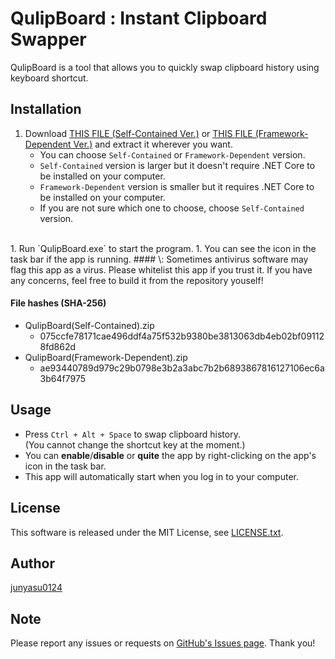 # QulipBoard : Instant Clipboard Swapper

QulipBoard is a tool that allows you to quickly swap clipboard history using keyboard shortcut.

## Installation

1. Download [THIS FILE (Self-Contained Ver.)](Application/QulipBoard(Self-Contained).zip) or [THIS FILE (Framework-Dependent Ver.)](Application/QulipBoard(Framework-Dependent).zip) and extract it wherever you want.
	* You can choose `Self-Contained` or `Framework-Dependent` version. 
	* `Self-Contained` version is larger but it doesn't require .NET Core to be installed on your computer.
	* `Framework-Dependent` version is smaller but it requires .NET Core to be installed on your computer.
	* If you are not sure which one to choose, choose `Self-Contained` version.
<br>
1. Run `QulipBoard.exe` to start the program.
1. You can see the icon in the task bar if the app is running.
#### \<Attention\>: Sometimes antivirus software may flag this app as a virus. Please whitelist this app if you trust it. If you have any concerns, feel free to build it from the repository youself!

#### File hashes (SHA-256)
* QulipBoard(Self-Contained).zip
	* 075ccfe78171cae496ddf4a75f532b9380be3813063db4eb02bf091128fd862d
* QulipBoard(Framework-Dependent).zip
	* ae93440789d979c29b0798e3b2a3abc7b2b6893867816127106ec6a3b64f7975

## Usage
* Press `Ctrl + Alt + Space` to swap clipboard history.						
(You cannot change the shortcut key at the moment.)
* You can **enable**\/**disable** or **quite** the app by right-clicking on the app's icon in the task bar.
* This app will automatically start when you log in to your computer.

## License

This software is released under the MIT License, see [LICENSE.txt](LICENSE.txt).

## Author

[junyasu0124](https://github.com/junyasu0124)

## Note

Please report any issues or requests on [GitHub's Issues page](https://github.com/junyasu0124/qulip-board/issues). Thank you!
